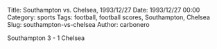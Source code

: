 Title: Southampton vs. Chelsea, 1993/12/27
Date: 1993/12/27 00:00
Category: sports
Tags: football, football scores, Southampton, Chelsea
Slug: southampton-vs-chelsea
Author: carbonero


Southampton 3 - 1 Chelsea
